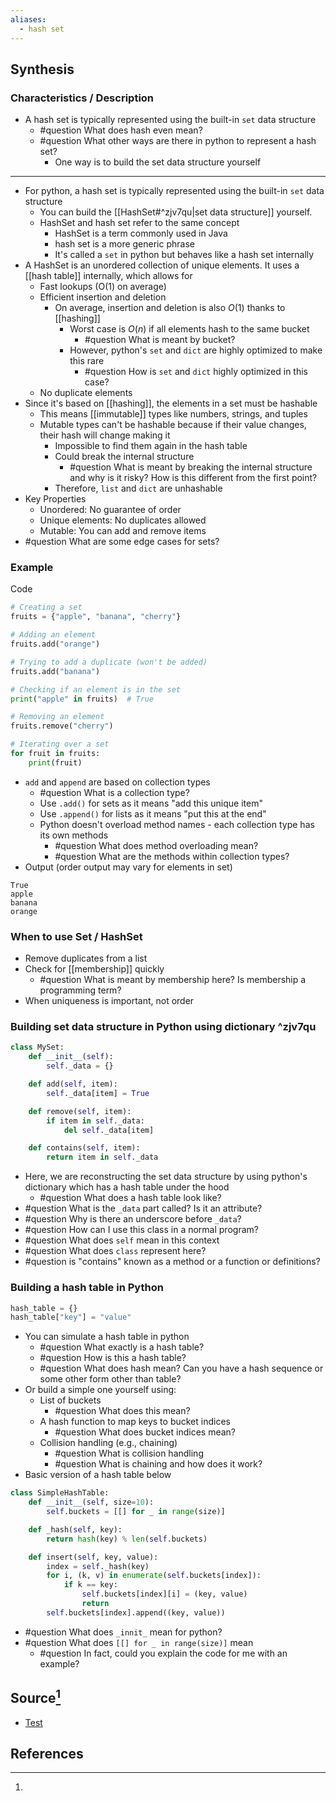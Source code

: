 ```yaml
---
aliases:
  - hash set
---
```

## Synthesis
### Characteristics / Description
- A hash set is typically represented using the built-in `set` data structure
	- #question What does hash even mean? 
	- #question What other ways are there in python to represent a hash set? 
		- One way is to build the set data structure yourself 

---
- For python, a hash set is typically represented using the built-in `set` data structure
	- You can build the [[HashSet#^zjv7qu|set data structure]] yourself.
	- HashSet and hash set refer to the same concept
		- HashSet is a term commonly used in Java
		- hash set is a more generic phrase
		- It's called a `set` in python but behaves like a hash set internally 
- A HashSet is an unordered collection of unique elements. It uses a [[hash table]] internally, which allows for
	- Fast lookups (O(1) on average)
	- Efficient insertion and deletion
		- On average, insertion and deletion is also $O(1)$ thanks to [[hashing]]
			- Worst case is $O(n)$ if all elements hash to the same bucket
				- #question What is meant by bucket?
			- However, python's `set` and `dict` are highly optimized to make this rare
				- #question How is `set` and `dict` highly optimized in this case?
	- No duplicate elements
- Since it's based on [[hashing]], the elements in a set must be hashable 
	- This means [[immutable]] types like numbers, strings, and tuples
	- Mutable types can't be hashable because if their value changes, their hash will change making it
		- Impossible to find them again in the hash table
		- Could break the internal structure
			- #question What is meant by breaking the internal structure and why is it risky? How is this different from the first point?
		- Therefore, `list` and `dict` are unhashable
- Key Properties
	- Unordered: No guarantee of order
	- Unique elements: No duplicates allowed
	- Mutable: You can add and remove items
- #question What are some edge cases for sets?

### Example
Code
```python
# Creating a set
fruits = {"apple", "banana", "cherry"}

# Adding an element
fruits.add("orange")

# Trying to add a duplicate (won't be added)
fruits.add("banana")

# Checking if an element is in the set
print("apple" in fruits)  # True

# Removing an element
fruits.remove("cherry")

# Iterating over a set
for fruit in fruits:
    print(fruit)
```

- `add` and `append` are based on collection types
	- #question What is a collection type?
	- Use  `.add()` for sets as it means "add this unique item"
	- Use `.append()` for lists as it means "put this at the end"
	- Python doesn't overload method names - each collection type has its own methods
		- #question What does method overloading mean?
		- #question What are the methods within collection types?
- Output (order output may vary for elements in set)
```
True
apple
banana
orange
```

### When to use Set / HashSet
- Remove duplicates from a list
- Check for [[membership]] quickly
	- #question What is meant by membership here? Is membership a programming term?
- When uniqueness is important, not order

### Building set data structure in Python using dictionary ^zjv7qu
```python
class MySet:
    def __init__(self):
        self._data = {}

    def add(self, item):
        self._data[item] = True

    def remove(self, item):
        if item in self._data:
            del self._data[item]

    def contains(self, item):
        return item in self._data
```
- Here, we are reconstructing the set data structure by using python's dictionary which has a hash table under the hood
	- #question What does a hash table look like?
- #question What is the `_data` part called? Is it an attribute?
- #question Why is there an underscore before `_data`?
- #question How can I use this class in a normal program? 
- #question What does `self` mean in this context
- #question What does `class` represent here?
- #question is "contains" known as a method or a function or definitions?

### Building a hash table in Python
```python
hash_table = {}
hash_table["key"] = "value"
```
- You can simulate a hash table in python 
	- #question What exactly is a hash table?
	- #question How is this a hash table? 
	- #question What does hash mean? Can you have a hash sequence or some other form other than table?
- Or build a simple one yourself using:
	- List of buckets
		- #question What does this mean?
	- A hash function to map keys to bucket indices
		- #question What does bucket indices mean?
	- Collision handling (e.g., chaining)
		- #question What is collision handling
		- #question What is chaining and how does it work?
- Basic version of a hash table below
```python
class SimpleHashTable:
    def __init__(self, size=10):
        self.buckets = [[] for _ in range(size)]

    def _hash(self, key):
        return hash(key) % len(self.buckets)

    def insert(self, key, value):
        index = self._hash(key)
        for i, (k, v) in enumerate(self.buckets[index]):
            if k == key:
                self.buckets[index][i] = (key, value)
                return
        self.buckets[index].append((key, value))
```
- #question What does `_innit_` mean for python?
- #question What does `[[] for _ in range(size)]` mean
	- #question In fact, could you explain the code for me with an example?
## Source[^1]
- [Test](https://github.com/VenturaNotes)
## References

[^1]: 